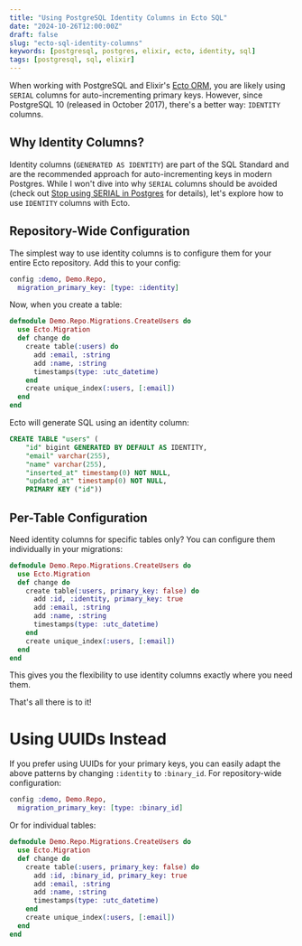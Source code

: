```yaml
---
title: "Using PostgreSQL Identity Columns in Ecto SQL"
date: "2024-10-26T12:00:00Z"
draft: false
slug: "ecto-sql-identity-columns"
keywords: [postgresql, postgres, elixir, ecto, identity, sql]
tags: [postgresql, sql, elixir]
---
```


When working with PostgreSQL and Elixir's [Ecto ORM](https://hexdocs.pm/ecto/Ecto.html), you are likely using `SERIAL` columns for auto-incrementing primary keys. However, since PostgreSQL 10 (released in October 2017), there's a better way: `IDENTITY` columns.

## Why Identity Columns?

Identity columns (`GENERATED AS IDENTITY`) are part of the SQL Standard and are the recommended approach for auto-incrementing keys in modern Postgres. While I won't dive into why `SERIAL` columns should be avoided (check out [Stop using SERIAL in Postgres](https://www.naiyerasif.com/post/2024/09/04/stop-using-serial-in-postgres/) for details), let's explore how to use `IDENTITY` columns with Ecto.

## Repository-Wide Configuration

The simplest way to use identity columns is to configure them for your entire Ecto repository. Add this to your config:

```elixir
config :demo, Demo.Repo,
  migration_primary_key: [type: :identity]
```

Now, when you create a table:

```elixir
defmodule Demo.Repo.Migrations.CreateUsers do
  use Ecto.Migration
  def change do
    create table(:users) do
      add :email, :string
      add :name, :string
      timestamps(type: :utc_datetime)
    end
    create unique_index(:users, [:email])
  end
end
```

Ecto will generate SQL using an identity column:

```sql
CREATE TABLE "users" (
    "id" bigint GENERATED BY DEFAULT AS IDENTITY,
    "email" varchar(255),
    "name" varchar(255),
    "inserted_at" timestamp(0) NOT NULL,
    "updated_at" timestamp(0) NOT NULL,
    PRIMARY KEY ("id"))
```

## Per-Table Configuration

Need identity columns for specific tables only? You can configure them individually in your migrations:

```elixir
defmodule Demo.Repo.Migrations.CreateUsers do
  use Ecto.Migration
  def change do
    create table(:users, primary_key: false) do
      add :id, :identity, primary_key: true
      add :email, :string
      add :name, :string
      timestamps(type: :utc_datetime)
    end
    create unique_index(:users, [:email])
  end
end
```

This gives you the flexibility to use identity columns exactly where you need them.

That's all there is to it!

# Using UUIDs Instead

If you prefer using UUIDs for your primary keys, you can easily adapt the above patterns by changing `:identity` to `:binary_id`. For repository-wide configuration:

```elixir
config :demo, Demo.Repo,
  migration_primary_key: [type: :binary_id]
```

Or for individual tables:

```elixir
defmodule Demo.Repo.Migrations.CreateUsers do
  use Ecto.Migration
  def change do
    create table(:users, primary_key: false) do
      add :id, :binary_id, primary_key: true
      add :email, :string
      add :name, :string
      timestamps(type: :utc_datetime)
    end
    create unique_index(:users, [:email])
  end
end
```
